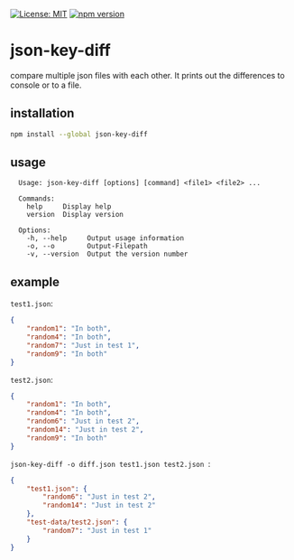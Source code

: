 [![License: MIT](https://img.shields.io/badge/License-MIT-yellow.svg)](https://github.com/matseee/json-key-diff/LICENSE)
[![npm version](https://badge.fury.io/js/json-key-diff.svg)](https://badge.fury.io/js/json-key-diff)
# json-key-diff
compare multiple json files with each other. It prints out the differences to console or to a file.

## installation
```bash
npm install --global json-key-diff
```

## usage
```
  Usage: json-key-diff [options] [command] <file1> <file2> ...
  
  Commands:
    help     Display help
    version  Display version
  
  Options:
    -h, --help     Output usage information
    -o, --o        Output-Filepath
    -v, --version  Output the version number
```

## example
`test1.json`:

```json
{
    "random1": "In both",
    "random4": "In both",
    "random7": "Just in test 1",
    "random9": "In both"
}
```

`test2.json`:

```json
{
    "random1": "In both",
    "random4": "In both",
    "random6": "Just in test 2",
    "random14": "Just in test 2",
    "random9": "In both"
}
```

`json-key-diff -o diff.json test1.json test2.json `:

```json
{
    "test1.json": {
        "random6": "Just in test 2",
        "random14": "Just in test 2"
    },
    "test-data/test2.json": {
        "random7": "Just in test 1"
    }
}
```